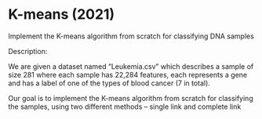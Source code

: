 # K-means (2021)

Implement the K-means algorithm from scratch for classifying DNA samples 


Description:

We are given a dataset named “Leukemia.csv” which describes a sample of size 281 where each sample has 22,284 features, each represents a gene and has a label of one of the types of blood cancer (7 in total).

Our goal is to implement the K-means algorithm from scratch for classifying the samples, using two different methods – single link and complete link 
